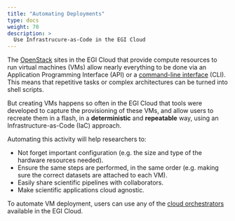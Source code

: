 ```yaml
---
title: "Automating Deployments"
type: docs
weight: 70
description: >
  Use Infrastrucure-as-Code in the EGI Cloud
---
```


The [OpenStack](../../../getting-started/openstack) sites in the EGI Cloud that
provide compute resources to run virtual machines (VMs) allow nearly everything
to be done via an Application Programming Interface (API) or a
[command-line interface](../../../getting-started/cli) (CLI).
This means that repetitive tasks or complex architectures can be turned into shell scripts.

But creating VMs happens so often in the EGI Cloud that tools were developed to
capture the provisioning of these VMs, and allow users to recreate them in a flash,
in a **deterministic** and **repeatable** way, using an Infrastructure-as-Code (IaC) approach.

Automating this activity will help researchers to:

- Not forget important configuration (e.g. the size and type of the hardware resources needed).
- Ensure the same steps are performed, in the same order (e.g. making sure the correct
  datasets are attached to each VM).
- Easily share scientific pipelines with collaborators.
- Make scientific applications cloud agnostic.

To automate VM deployment, users can use any of the [cloud orchestrators](../../orchestration)
available in the EGI Cloud.
